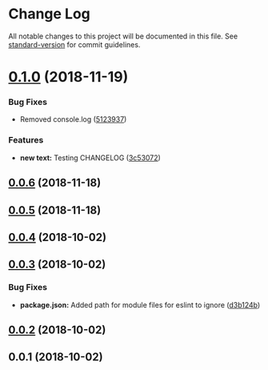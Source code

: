 # Change Log

All notable changes to this project will be documented in this file. See [standard-version](https://github.com/conventional-changelog/standard-version) for commit guidelines.

<a name="0.1.0"></a>
# [0.1.0](https://github.com/davidroyer/wpapi-js/compare/v0.0.6...v0.1.0) (2018-11-19)


### Bug Fixes

* Removed console.log ([5123937](https://github.com/davidroyer/wpapi-js/commit/5123937))


### Features

* **new text:** Testing CHANGELOG ([3c53072](https://github.com/davidroyer/wpapi-js/commit/3c53072))



<a name="0.0.6"></a>
## [0.0.6](https://github.com/davidroyer/wpapi-js/compare/v0.0.5...v0.0.6) (2018-11-18)



<a name="0.0.5"></a>
## [0.0.5](https://github.com/davidroyer/wpapi-js/compare/v0.0.4...v0.0.5) (2018-11-18)



<a name="0.0.4"></a>
## [0.0.4](https://github.com/davidroyer/wpapi-js/compare/v0.0.3...v0.0.4) (2018-10-02)



<a name="0.0.3"></a>
## [0.0.3](https://github.com/davidroyer/wpapi-js/compare/v0.0.2...v0.0.3) (2018-10-02)


### Bug Fixes

* **package.json:** Added path for module files for eslint to ignore ([d3b124b](https://github.com/davidroyer/wpapi-js/commit/d3b124b))



<a name="0.0.2"></a>
## [0.0.2](https://github.com/davidroyer/wpapi-js/compare/v0.0.1...v0.0.2) (2018-10-02)



<a name="0.0.1"></a>
## 0.0.1 (2018-10-02)
